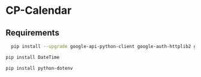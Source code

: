 # CP-Calendar

## Requirements

```bash
  pip install --upgrade google-api-python-client google-auth-httplib2 google-auth-oauthlib
```

```bash
pip install DateTime
```

```bash
pip install python-dotenv
```